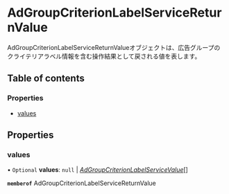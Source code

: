 # AdGroupCriterionLabelServiceReturnValue


<div lang=\"ja\">AdGroupCriterionLabelServiceReturnValueオブジェクトは、広告グループのクライテリアラベル情報を含む操作結果として戻される値を表します。</div> 

## Table of contents

### Properties

- [values](adgroupcriterionlabelservicereturnvalue.md#values)

## Properties

### values

• `Optional` **values**: ``null`` \| [*AdGroupCriterionLabelServiceValue*](adgroupcriterionlabelservicevalue.md)[]

**`memberof`** AdGroupCriterionLabelServiceReturnValue
